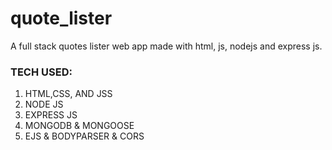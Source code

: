 # quote_lister
A full stack quotes lister web app made with html, js, nodejs and express js.


<h3>TECH USED: </h3>

1) HTML,CSS, AND JSS
2) NODE JS
3) EXPRESS JS
4) MONGODB & MONGOOSE
5) EJS & BODYPARSER & CORS

